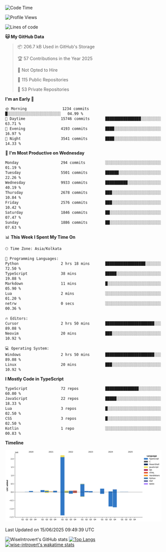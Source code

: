 <!--START_SECTION:waka-->
![Code Time](http://img.shields.io/badge/Code%20Time-2%2C344%20hrs%2014%20mins-blue)

![Profile Views](http://img.shields.io/badge/Profile%20Views-0-blue)

![Lines of code](https://img.shields.io/badge/From%20Hello%20World%20I%27ve%20Written-3.8%20million%20lines%20of%20code-blue)

**🐱 My GitHub Data** 

> 📦 206.7 kB Used in GitHub's Storage 
 > 
> 🏆 57 Contributions in the Year 2025
 > 
> 🚫 Not Opted to Hire
 > 
> 📜 115 Public Repositories 
 > 
> 🔑 53 Private Repositories 
 > 
**I'm an Early 🐤** 

```text
🌞 Morning                1234 commits        █░░░░░░░░░░░░░░░░░░░░░░░░   04.99 % 
🌆 Daytime                15746 commits       ████████████████░░░░░░░░░   63.71 % 
🌃 Evening                4193 commits        ████░░░░░░░░░░░░░░░░░░░░░   16.97 % 
🌙 Night                  3541 commits        ████░░░░░░░░░░░░░░░░░░░░░   14.33 % 
```
📅 **I'm Most Productive on Wednesday** 

```text
Monday                   294 commits         ░░░░░░░░░░░░░░░░░░░░░░░░░   01.19 % 
Tuesday                  5501 commits        ██████░░░░░░░░░░░░░░░░░░░   22.26 % 
Wednesday                9933 commits        ██████████░░░░░░░░░░░░░░░   40.19 % 
Thursday                 2678 commits        ███░░░░░░░░░░░░░░░░░░░░░░   10.84 % 
Friday                   2576 commits        ███░░░░░░░░░░░░░░░░░░░░░░   10.42 % 
Saturday                 1846 commits        ██░░░░░░░░░░░░░░░░░░░░░░░   07.47 % 
Sunday                   1886 commits        ██░░░░░░░░░░░░░░░░░░░░░░░   07.63 % 
```


📊 **This Week I Spent My Time On** 

```text
🕑︎ Time Zone: Asia/Kolkata

💬 Programming Languages: 
Python                   2 hrs 18 mins       ██████████████████░░░░░░░   72.50 % 
TypeScript               38 mins             █████░░░░░░░░░░░░░░░░░░░░   19.88 % 
Markdown                 11 mins             █░░░░░░░░░░░░░░░░░░░░░░░░   05.90 % 
Lua                      2 mins              ░░░░░░░░░░░░░░░░░░░░░░░░░   01.20 % 
netrw                    0 secs              ░░░░░░░░░░░░░░░░░░░░░░░░░   00.36 % 

🔥 Editors: 
Cursor                   2 hrs 50 mins       ██████████████████████░░░   89.08 % 
Neovim                   20 mins             ███░░░░░░░░░░░░░░░░░░░░░░   10.92 % 

💻 Operating System: 
Windows                  2 hrs 50 mins       ██████████████████████░░░   89.08 % 
Linux                    20 mins             ███░░░░░░░░░░░░░░░░░░░░░░   10.92 % 
```

**I Mostly Code in TypeScript** 

```text
TypeScript               72 repos            ███████████████░░░░░░░░░░   60.00 % 
JavaScript               22 repos            █████░░░░░░░░░░░░░░░░░░░░   18.33 % 
Lua                      3 repos             █░░░░░░░░░░░░░░░░░░░░░░░░   02.50 % 
CSS                      3 repos             █░░░░░░░░░░░░░░░░░░░░░░░░   02.50 % 
Kotlin                   1 repo              ░░░░░░░░░░░░░░░░░░░░░░░░░   00.83 % 
```



**Timeline**

![Lines of Code chart](https://raw.githubusercontent.com/wise-introvert/wise-introvert/master/assets/bar_graph.png)


 Last Updated on 15/06/2025 09:49:39 UTC
<!--END_SECTION:waka-->

![WiseIntrovert's GitHub stats](https://github-readme-stats.vercel.app/api?username=wise-introvert&count_private=true&show_icons=true)
[![Top Langs](https://github-readme-stats.vercel.app/api/top-langs/?username=wise-introvert&langs_count=10)](https://github.com/anuraghazra/github-readme-stats)
[![wise-introvert's wakatime stats](https://github-readme-stats.vercel.app/api/wakatime?username=wiseintrovert)](https://github.com/anuraghazra/github-readme-stats)
